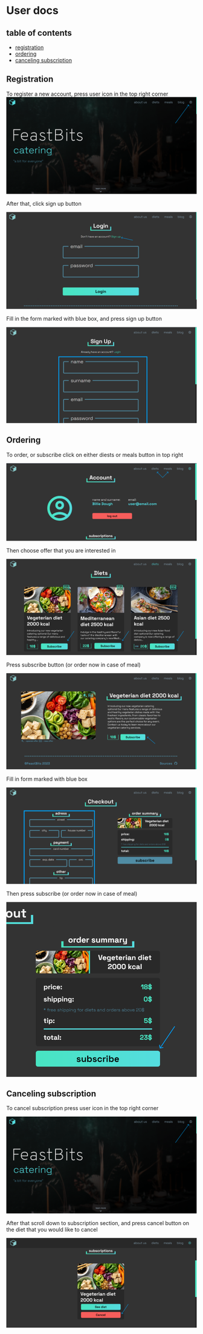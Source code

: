 # User docs

## table of contents

- [registration](#registration)
- [ordering](#ordering)
- [canceling subscription](#canceling-subscription)

## Registration

To register a new account, press user icon in the top right corner
![clicking on icon](./img/user/1.png)

After that, click sign up button

![clicking sign up](./img/user/2.png)

Fill in the form marked with blue box, and press sign up button

![form](./img/user/3.png)

## Ordering

To order, or subscribe click on either diests or meals button in top right

![pressing diers or meals buttons](./img/user/4.png)

Then choose offer that you are interested in

![choosing offer](./img/user/5.png)

Press subscribe button (or order now in case of meal)

![pressing subscribe button](./img/user/6.png)

Fill in form marked with blue box

![form](./img/user/7.png)

Then press subscribe (or order now in case of meal)

![clicking subscribe button](./img/user/8.png)

## Canceling subscription

To cancel subscription press user icon in the top right corner

![clicking on icon](./img/user/1.png)

After that scroll down to subscription section, and press cancel button on the diet that you would like to cancel

![](./img/user/9.png)
